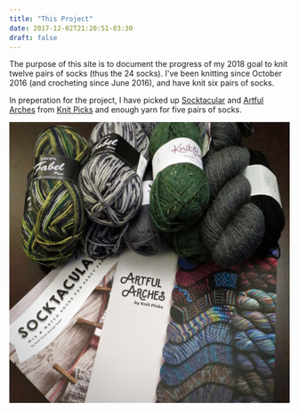 ```yaml
---
title: "This Project"
date: 2017-12-02T21:20:51-03:30
draft: false
---
```


The purpose of this site is to document the progress of my 2018 goal to knit twelve pairs of socks (thus the 24 socks). I've been knitting since October 2016 (and crocheting since June 2016), and have knit six pairs of socks.

In preperation for the project, I have picked up [Socktacular](http://www.knitpicks.com/Books/Socktacular!__D32674.html) and [Artful Arches](http://www.knitpicks.com/Books/Artful_Arches__D33233.html) from [Knit Picks](http://www.knitpicks.com/) and enough yarn for five pairs of socks.

![Initial Stash](/Initial_Stash.jpg)
